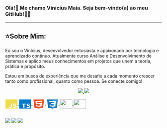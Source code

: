 
### Olá!👋 Me chamo Vinícius Maia. Seja bem-vindo(a) ao meu GitHub!👨‍💻
---
## ⭐**Sobre Mim:**
Eu sou o Vinícius, desenvolvedor entusiasta e apaixonado por tecnologia e aprendizado contínuo. Atualmente curso Análise e Desenvolvimento de Sistemas e aplico meus conhecimentos em projetos que unem a teoria, prática e propósito.

Estou em busca de experiência que me desafie a cada momento crescer tanto como profissional, quanto como pessoa. Se conecte comigo!

<div align="center">
  <a href="https://github.com/ViniMaia03">
  <img height="180em" src="https://github-readme-stats.vercel.app/api?username=vinimaia03&show_icons=true&theme=tokyonight&include_all_commits=true&count_private=true"/>
  <img height="180em" src="https://github-readme-stats.vercel.app/api/top-langs/?username=vinimaia03&layout=compact&langs_count=7&theme=tokyonight"/>
</div>
  <div style="display: inline_block"><br>
  <img align="center" alt="Vini-Js" height="30" width="40" src="https://raw.githubusercontent.com/devicons/devicon/master/icons/javascript/javascript-plain.svg">
  <img align="center" alt="Vini-Ts" height="30" width="40" src="https://raw.githubusercontent.com/devicons/devicon/master/icons/typescript/typescript-plain.svg">
  <img align="center" alt="Vini-HTML" height="30" width="40" src="https://raw.githubusercontent.com/devicons/devicon/master/icons/html5/html5-original.svg">
  <img align="center" alt="Vini-CSS" height="30" width="40" src="https://raw.githubusercontent.com/devicons/devicon/master/icons/css3/css3-original.svg">
  <img align="center" alt"Vini-git" height="30" width="40" src="https://cdn.jsdelivr.net/gh/devicons/devicon/icons/git/git-original.svg">
  <img align="center" alt"Vini-sass" height="30" width="40" src="https://cdn.jsdelivr.net/gh/devicons/devicon/icons/sass/sass-original.svg">
</div>
  
##
  
<div> 
  <a href="https://instagram.com/vinimaia_s" target="_blank"><img src="https://img.shields.io/badge/-Instagram-%23E4405F?style=for-the-badge&logo=instagram&logoColor=white" target="_blank"></a>
  <a href = "mailto:viniciusmsantos02@gmail.com@gmail.com"><img src="https://img.shields.io/badge/-Gmail-%23333?style=for-the-badge&logo=gmail&logoColor=white" target="_blank"></a>
  <a href="https://www.linkedin.com/in/viniciusmaia03" target="_blank"><img src="https://img.shields.io/badge/-LinkedIn-%230077B5?style=for-the-badge&logo=linkedin&logoColor=white" target="_blank"></a>   
</div>
